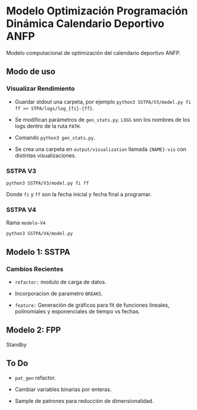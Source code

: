 # Modelo Optimización Programación Dinámica Calendario Deportivo ANFP

Modelo computacional de optimización del calendario deportivo ANFP.

## Modo de uso


### Visualizar Rendimiento

- Guardar stdout una carpeta, por ejemplo `python3 SSTPA/V3/model.py fi ff >> STPA/logs/log_{fi}-{ff}`.

- Se modifican parámetros de `gen_stats.py`. `LOGS` son los nombres de los logs dentro de la ruta `PATH`.

- Comando `python3 gen_stats.py`.

- Se crea una carpeta en `output/visualization` llamada `{NAME}-vis` con distintas visualizaciones.


### SSTPA V3

`python3 SSTPA/V3/model.py fi ff`

Donde `fi` y `ff` son la fecha inicial y fecha final a programar.

### SSTPA V4

Rama `modelo-V4`

`python3 SSTPA/V4/model.py`

## Modelo 1: SSTPA

### Cambios Recientes

- `refactor:` modulo de carga de datos.

- Incorporacion de parametro `BREAKS`.

- `feature:` Generación de gráficos para fit de funciones lineales, polinomiales y exponenciales de tiempo vs fechas.

## Modelo 2: FPP

Standby

## To Do

- `pat_gen` refactor.

- Cambiar variables binarias por enteras.

- Sample de patrones para reducción de dimensionalidad.


